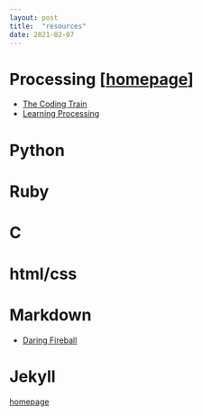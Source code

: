 ```yaml
---
layout: post
title:  "resources"
date: 2021-02-07
---
```


# Processing [[homepage](https://processing.org/)]

* [The Coding Train](https://www.youtube.com/user/shiffman)
* [Learning Processing](http://learningprocessing.com/)

# Python

# Ruby

# C

# html/css

# Markdown
* [Daring Fireball](https://daringfireball.net/projects/markdown/)

# Jekyll
  [homepage](https://jekyllrb.com/)
